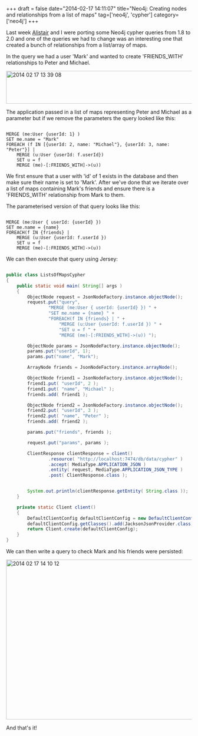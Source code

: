 +++
draft = false
date="2014-02-17 14:11:07"
title="Neo4j: Creating nodes and relationships from a list of maps"
tag=['neo4j', 'cypher']
category=['neo4j']
+++

<p>Last week <a href="https://twitter.com/apcj">Alistair</a> and I were porting some Neo4j cypher queries from 1.8 to 2.0 and one of the queries we had to change was an interesting one that created a bunch of relationships from a list/array of maps.</p>


<p>In the query we had a user 'Mark' and wanted to create 'FRIENDS_WITH' relationships to Peter and Michael.</p>


<div>
<img src="{{<siteurl>}}/uploads/2014/02/2014-02-17_13-39-08.png" alt="2014 02 17 13 39 08" title="2014-02-17_13-39-08.png" border="0" width="600" height="89" />
</div>

<p>The application passed in a list of maps representing Peter and Michael as a parameter but if we remove the parameters the query looked like this:</p>



~~~cypher

MERGE (me:User {userId: 1} )
SET me.name = "Mark"
FOREACH (f IN [{userId: 2, name: "Michael"}, {userId: 3, name: "Peter"}] | 
    MERGE (u:User {userId: f.userId})
    SET u = f
    MERGE (me)-[:FRIENDS_WITH]->(u))
~~~

<p>We first ensure that a user with 'id' of 1 exists in the database and then make sure their name is set to 'Mark'. After we've done that we iterate over a list of maps containing Mark's friends and ensure there is a 'FRIENDS_WITH' relationship from Mark to them.</p>


<p>The parameterised version of that query looks like this:</p>



~~~cypher

MERGE (me:User { userId: {userId} }) 
SET me.name = {name} 
FOREACH(f IN {friends} | 
    MERGE (u:User {userId: f.userId }) 
    SET u = f 
    MERGE (me)-[:FRIENDS_WITH]->(u))
~~~

<p>We can then execute that query using Jersey:</p>



~~~java

public class ListsOfMapsCypher
{
    public static void main( String[] args )
    {
        ObjectNode request = JsonNodeFactory.instance.objectNode();
        request.put("query",
                "MERGE (me:User { userId: {userId} }) " +
                "SET me.name = {name} " +
                "FOREACH(f IN {friends} | " +
                    "MERGE (u:User {userId: f.userId }) " +
                    "SET u = f " +
                    "MERGE (me)-[:FRIENDS_WITH]->(u)) ");

        ObjectNode params = JsonNodeFactory.instance.objectNode();
        params.put("userId", 1);
        params.put("name", "Mark");

        ArrayNode friends = JsonNodeFactory.instance.arrayNode();

        ObjectNode friend1 = JsonNodeFactory.instance.objectNode();
        friend1.put( "userId", 2 );
        friend1.put( "name", "Michael" );
        friends.add( friend1 );

        ObjectNode friend2 = JsonNodeFactory.instance.objectNode();
        friend2.put( "userId", 3 );
        friend2.put( "name", "Peter" );
        friends.add( friend2 );

        params.put("friends", friends );

        request.put("params", params );

        ClientResponse clientResponse = client()
                .resource( "http://localhost:7474/db/data/cypher" )
                .accept( MediaType.APPLICATION_JSON )
                .entity( request, MediaType.APPLICATION_JSON_TYPE )
                .post( ClientResponse.class );


        System.out.println(clientResponse.getEntity( String.class ));
    }

    private static Client client()
    {
        DefaultClientConfig defaultClientConfig = new DefaultClientConfig();
        defaultClientConfig.getClasses().add(JacksonJsonProvider.class);
        return Client.create(defaultClientConfig);
    }
}
~~~

<p>We can then write a query to check Mark and his friends were persisted:</p>


<div>
<img src="{{<siteurl>}}/uploads/2014/02/2014-02-17_14-10-12.png" alt="2014 02 17 14 10 12" title="2014-02-17_14-10-12.png" border="0" width="600" height="434" />
</div>

<p>And that's it!</p>

